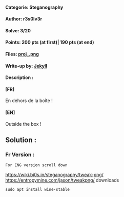 #### Categorie: Steganography 
#### **Author**: r3s0lv3r
#### Solve: 3/20 
#### Points: 200 pts (at first)| 190 pts (at end)
#### Files: [proj_.png](./Files/proj_.png)   
#### Write-up by: [Jekyll](https://twitter.com/Ted_Kouhouenou)
#### Description :
#### **[FR]**
En dehors de la boîte !
#### **[EN]**
Outside the box !

## Solution :
### Fr Version : 

`For ENG version scroll down` 


https://wiki.bi0s.in/steganography/tweak-png/ 
https://entropymine.com/jason/tweakpng/  downloads
```
sudo apt install wine-stable
```

